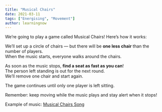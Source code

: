 ```yaml
---
title: "Musical Chairs"
date: 2021-03-11
tags: ["Energising", "Movement"]
author: learningnow
---
```


We’re going to play a game called Musical Chairs! Here’s how it works:

We’ll set up a circle of chairs — but there will be **one less chair** than the number of players.  
When the music starts, everyone walks around the chairs.

As soon as the music stops, **find a seat as fast as you can**!  
The person left standing is out for the next round.  
We’ll remove one chair and start again.

The game continues until only one player is left sitting.

Remember: keep moving while the music plays and stay alert when it stops!

Example of music: [Musical Chairs Song](https://www.youtube.com/watch?v=04FqHgXualk)
